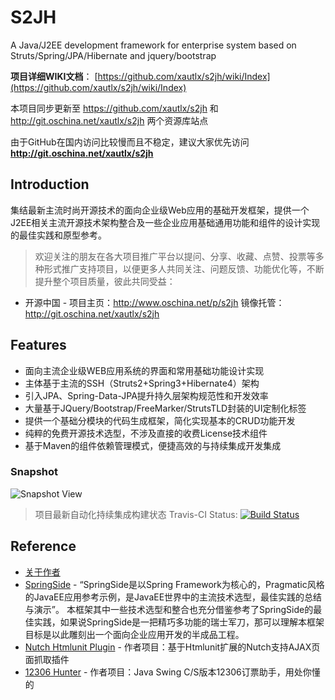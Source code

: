 # S2JH

A Java/J2EE development framework for enterprise system based on Struts/Spring/JPA/Hibernate and jquery/bootstrap

**项目详细WIKI文档**： [https://github.com/xautlx/s2jh/wiki/Index](https://github.com/xautlx/s2jh/wiki/Index)

本项目同步更新至 https://github.com/xautlx/s2jh 和 http://git.oschina.net/xautlx/s2jh 两个资源库站点

由于GitHub在国内访问比较慢而且不稳定，建议大家优先访问  **http://git.oschina.net/xautlx/s2jh**

## Introduction

集结最新主流时尚开源技术的面向企业级Web应用的基础开发框架，提供一个J2EE相关主流开源技术架构整合及一些企业应用基础通用功能和组件的设计实现的最佳实践和原型参考。

> 欢迎关注的朋友在各大项目推广平台以提问、分享、收藏、点赞、投票等多种形式推广支持项目，以便更多人共同关注、问题反馈、功能优化等，不断提升整个项目质量，彼此共同受益：

* 开源中国  - 项目主页：http://www.oschina.net/p/s2jh 镜像托管：http://git.oschina.net/xautlx/s2jh

## Features

* 面向主流企业级WEB应用系统的界面和常用基础功能设计实现
* 主体基于主流的SSH（Struts2+Spring3+Hibernate4）架构
* 引入JPA、Spring-Data-JPA提升持久层架构规范性和开发效率
* 大量基于JQuery/Bootstrap/FreeMarker/StrutsTLD封装的UI定制化标签
* 提供一个基础分模块的代码生成框架，简化实现基本的CRUD功能开发
* 纯粹的免费开源技术选型，不涉及直接的收费License技术组件
* 基于Maven的组件依赖管理模式，便捷高效的与持续集成开发集成

### Snapshot

![Snapshot View](https://raw.github.com/wiki/xautlx/s2jh/images/index.gif)

> 项目最新自动化持续集成构建状态 Travis-CI Status: [![Build Status](https://travis-ci.org/xautlx/s2jh.png?branch=master)](https://travis-ci.org/xautlx/s2jh)

## Reference

* [关于作者](https://github.com/xautlx/s2jh/wiki/AboutAuthor)
* [SpringSide](https://github.com/springside/) - “SpringSide是以Spring Framework为核心的，Pragmatic风格的JavaEE应用参考示例，是JavaEE世界中的主流技术选型，最佳实践的总结与演示”。
本框架其中一些技术选型和整合也充分借鉴参考了SpringSide的最佳实践，如果说SpringSide是一把精巧多功能的瑞士军刀，那可以理解本框架目标是以此雕刻出一个面向企业应用开发的半成品工程。
* [Nutch Htmlunit Plugin](https://github.com/xautlx/nutch-htmlunit) - 作者项目：基于Htmlunit扩展的Nutch支持AJAX页面抓取插件
* [12306 Hunter](https://github.com/xautlx/12306-hunter) - 作者项目：Java Swing C/S版本12306订票助手，用处你懂的
